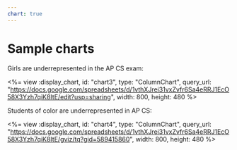 ```yaml
---
chart: true
---
```


# Sample charts


Girls are underrepresented in the AP CS exam:

<%= view :display_chart, id: "chart3", type: "ColumnChart", query_url: "https://docs.google.com/spreadsheets/d/1vthXJrei31vxZvfr6Sa4eRRJ1EcO58X3Yzh7qiK8ItE/edit?usp=sharing", width: 800, height: 480 %>


Students of color are underrepresented in AP CS:

<%= view :display_chart, id: "chart4", type: "ColumnChart", query_url: "https://docs.google.com/spreadsheets/d/1vthXJrei31vxZvfr6Sa4eRRJ1EcO58X3Yzh7qiK8ItE/gviz/tq?gid=589415860", width: 800, height: 480 %>





